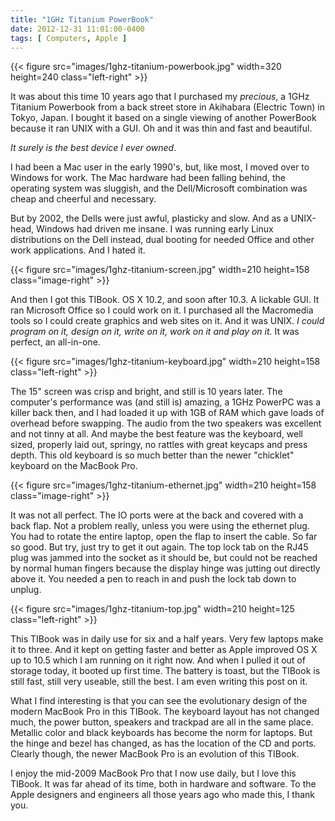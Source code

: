 ```yaml
---
title: "1GHz Titanium PowerBook"
date: 2012-12-31 11:01:00-0400
tags: [ Computers, Apple ]
---
```


{{< figure src="images/1ghz-titanium-powerbook.jpg" width=320 height=240 class="left-right" >}}

It was about this time 10 years ago that I purchased my *precious*, a 1GHz Titanium Powerbook from a back street store in Akihabara (Electric Town) in Tokyo, Japan. I bought it based on a single viewing of another PowerBook because it ran UNIX with a GUI. Oh and it was thin and fast and beautiful.

*It surely is the best device I ever owned*.

I had been a Mac user in the early 1990's, but, like most, I moved over to Windows for work. The Mac hardware had been falling behind, the operating system was sluggish, and the Dell/Microsoft combination was cheap and cheerful and necessary.

But by 2002, the Dells were just awful, plasticky and slow. And as a UNIX-head, Windows had driven me insane. I was running early Linux distributions on the Dell instead, dual booting for needed Office and other work applications. And I hated it.

{{< figure src="images/1ghz-titanium-screen.jpg" width=210 height=158 class="image-right" >}}

And then I got this TIBook. OS X 10.2, and soon after 10.3. A lickable GUI. It ran Microsoft Office so I could work on it. I purchased all the Macromedia tools so I could create graphics and web sites on it. And it was UNIX. *I could program on it, design on it, write on it, work on it and play on it.* It was perfect, an all-in-one.

{{< figure src="images/1ghz-titanium-keyboard.jpg" width=210 height=158 class="left-right" >}}

The 15" screen was crisp and bright, and still is 10 years later. The computer's performance was (and still is) amazing, a 1GHz PowerPC was a killer back then, and I had loaded it up with 1GB of RAM which gave loads of overhead before swapping. The audio from the two speakers was excellent and not tinny at all. And maybe the best feature was the keyboard, well sized, properly laid out, springy, no rattles with great keycaps and press depth. This old keyboard is so much better than the newer "chicklet" keyboard on the MacBook Pro.

{{< figure src="images/1ghz-titanium-ethernet.jpg" width=210 height=158 class="image-right" >}}

It was not all perfect. The IO ports were at the back and covered with a back flap. Not a problem really, unless you were using the ethernet plug. You had to rotate the entire laptop, open the flap to insert the cable. So far so good. But try, just try to get it out again. The top lock tab on the RJ45 plug was jammed into the socket as it should be, but could not be reached by normal human fingers because the display hinge was jutting out directly above it. You needed a pen to reach in and push the lock tab down to unplug.

{{< figure src="images/1ghz-titanium-top.jpg" width=210 height=125 class="left-right" >}}

This TIBook was in daily use for six and a half years. Very few laptops make it to three. And it kept on getting faster and better as Apple improved OS X up to 10.5 which I am running on it right now. And when I pulled it out of storage today, it booted up first time. The battery is toast, but the TIBook is still fast, still very useable, still the best. I am even writing this post on it.

What I find interesting is that you can see the evolutionary design of the modern MacBook Pro in this TIBook. The keyboard layout has not changed much, the power button, speakers and trackpad are all in the same place. Metallic color and black keyboards has become the norm for laptops. But the hinge and bezel has changed, as has the location of the CD and ports. Clearly though, the newer MacBook Pro is an evolution of this TIBook.

I enjoy the mid-2009 MacBook Pro that I now use daily, but I love this TIBook. It was far ahead of its time, both in hardware and software. To the Apple designers and engineers all those years ago who made this, I thank you.
